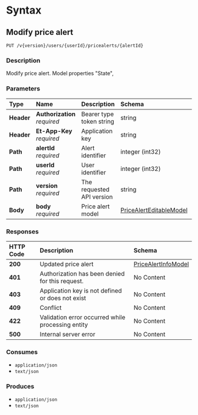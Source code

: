 # Syntax

## Modify price alert

```text
PUT /v{version}/users/{userId}/pricealerts/{alertId}
```

### Description

Modify price alert. Model properties "State",

### Parameters

| Type | Name | Description | Schema | Default |
| :--- | :--- | :--- | :--- | :--- |
| **Header** | **Authorization**   _required_ | Bearer type token string | string |  |
| **Header** | **Et-App-Key**   _required_ | Application key | string |  |
| **Path** | **alertId**   _required_ | Alert identifier | integer \(int32\) |  |
| **Path** | **userId**   _required_ | User identifier | integer \(int32\) |  |
| **Path** | **version**   _required_ | The requested API version | string | `"1"` |
| **Body** | **body**   _required_ | Price alert model | [PriceAlertEditableModel](pricealerts_modifypricealerttrigger.md#pricealerteditablemodel) |  |

### Responses

| HTTP Code | Description | Schema |
| :--- | :--- | :--- |
| **200** | Updated price alert | [PriceAlertInfoModel](pricealerts_modifypricealerttrigger.md#pricealertinfomodel) |
| **401** | Authorization has been denied for this request. | No Content |
| **403** | Application key is not defined or does not exist | No Content |
| **409** | Conflict | No Content |
| **422** | Validation error occurred while processing entity | No Content |
| **500** | Internal server error | No Content |

### Consumes

* `application/json`
* `text/json`

### Produces

* `application/json`
* `text/json`

